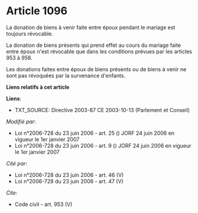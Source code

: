 # Article 1096

La donation de biens à venir faite entre époux pendant le mariage est toujours révocable. 

La donation de biens présents qui prend effet au cours du mariage faite entre époux n'est révocable que dans les conditions
prévues par les articles 953 à 958. 

Les donations faites entre époux de biens présents ou de biens à venir ne sont pas révoquées par la survenance d'enfants.

**Liens relatifs à cet article**

**Liens**:

  - TXT_SOURCE: Directive 2003-87 CE 2003-10-13 (Parlement et Conseil)

_Modifié par_:

  - Loi n°2006-728 du 23 juin 2006 - art. 25 () JORF 24 juin 2006 en vigueur le 1er janvier 2007
  - Loi n°2006-728 du 23 juin 2006 - art. 9 () JORF 24 juin 2006 en vigueur le 1er janvier 2007

_Cité par_:

  - Loi n°2006-728 du 23 juin 2006 - art. 46 (V)
  - Loi n°2006-728 du 23 juin 2006 - art. 47 (V)

_Cite_:

  - Code civil - art. 953 (V)
